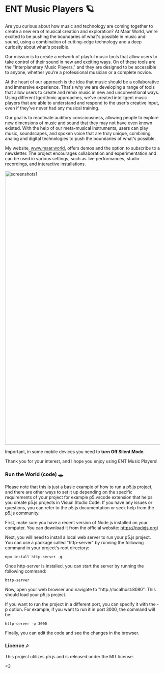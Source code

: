 # ENT Music Players 🪐

Are you curious about how music and technology are coming together to create a new era of musical creation and exploration? At Maar World, we're excited to be pushing the boundaries of what's possible in music and sound, using a combination of cutting-edge technology and a deep curiosity about what's possible.

Our mission is to create a network of playful music tools that allow users to take control of their sound in new and exciting ways. On of these tools are the "Interplanetary Music Players," and they are designed to be accessible to anyone, whether you're a professional musician or a complete novice.


At the heart of our approach is the idea that music should be a collaborative and immersive experience. That's why we are developing a range of tools that allow users to create and remix music in new and unconventional ways. Using different lgorithmic approaches, we've created intelligent music players that are able to understand and respond to the user's creative input, even if they've never had any musical training.

Our goal is to reactivate auditory consciousness, allowing people to explore new dimensions of music and sound that they may not have even known existed. With the help of our meta-musical instruments, users can play music, soundscapes, and spoken voice that are truly unique, combining analog and digital technologies to push the boundaries of what's possible.

My website, www.maar.world, offers demos and the option to subscribe to a newsletter. The project encourages collaboration and experimentation and can be used in various settings, such as live performances, studio recordings, and interactive installations.


<img width="889" alt="screenshots1" src="https://user-images.githubusercontent.com/862847/212711547-3070feec-e1da-4b07-b668-a30422c1e249.png">

Important, in some mobile devices you need to **turn Off Silent Mode**.

Thank you for your interest, and I hope you enjoy using ENT Music Players!

### Run the World (code) 🕳

Please note that this is just a basic example of how to run a p5.js project, and there are other ways to set it up depending on the specific requirements of your project for example p5.vscode extension that helps you create p5.js projects in Visual Studio Code. If you have any issues or questions, you can refer to the p5.js documentation or seek help from the p5.js community.

First, make sure you have a recent version of Node.js installed on your computer. You can download it from the official website: https://nodejs.org/

Next, you will need to install a local web server to run your p5.js project. You can use a package called "http-server" by running the following command in your project's root directory:

```
npm install http-server -g
```

Once http-server is installed, you can start the server by running the following command:
```
http-server
```

Now, open your web browser and navigate to "http://localhost:8080". This should load your p5.js project.

If you want to run the project in a different port, you can specify it with the -p option. For example, if you want to run it in port 3000, the command will be:
```
http-server -p 3000

```
Finally, you can edit the code and see the changes in the browser.

### Licence 🎶
This project utilizes p5.js and is released under the MIT license.

<3


